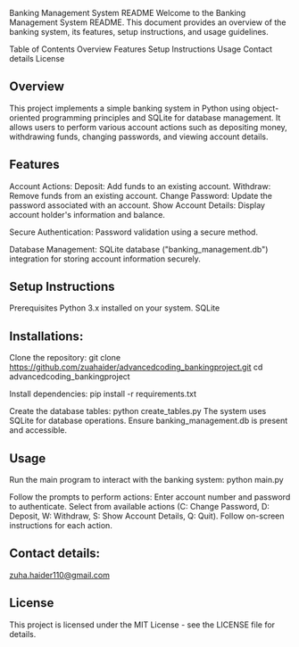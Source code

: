 Banking Management System README
Welcome to the Banking Management System README. This document provides an overview of the banking system, its features, setup instructions, and usage guidelines.

Table of Contents
Overview
Features
Setup Instructions
Usage
Contact details
License

## Overview
This project implements a simple banking system in Python using object-oriented programming principles and SQLite for database management. It allows users to perform various account actions such as depositing money, withdrawing funds, changing passwords, and viewing account details.

## Features
Account Actions:
Deposit: Add funds to an existing account.
Withdraw: Remove funds from an existing account.
Change Password: Update the password associated with an account.
Show Account Details: Display account holder's information and balance.

Secure Authentication:
Password validation using a secure method.

Database Management:
SQLite database ("banking_management.db") integration for storing account information securely.

## Setup Instructions
Prerequisites
Python 3.x installed on your system.
SQLite

## Installations:

Clone the repository:
   git clone https://github.com/zuahaider/advancedcoding_bankingproject.git
   cd advancedcoding_bankingproject


Install dependencies:
pip install -r requirements.txt

Create the database tables:
python create_tables.py
The system uses SQLite for database operations. Ensure banking_management.db is present and accessible.

## Usage
Run the main program to interact with the banking system:
python main.py

Follow the prompts to perform actions:
Enter account number and password to authenticate.
Select from available actions (C: Change Password, D: Deposit, W: Withdraw, S: Show Account Details, Q: Quit).
Follow on-screen instructions for each action.
 
## Contact details:
zuha.haider110@gmail.com

## License
This project is licensed under the MIT License - see the LICENSE file for details.